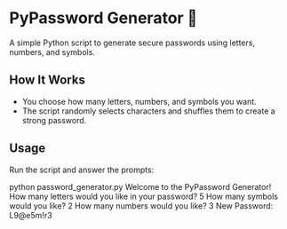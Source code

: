 # PyPassword Generator 🔐

A simple Python script to generate secure passwords using letters, numbers, and symbols.

## How It Works
- You choose how many letters, numbers, and symbols you want.
- The script randomly selects characters and shuffles them to create a strong password.

## Usage
Run the script and answer the prompts:

python password_generator.py
Welcome to the PyPassword Generator!
How many letters would you like in your password?
5
How many symbols would you like?
2
How many numbers would you like?
3
New Password: L9@e5m!r3

